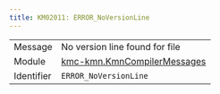 ```yaml
---
title: KM02011: ERROR_NoVersionLine
---
```


|            |           |
|------------|---------- |
| Message    | No version line found for file |
| Module     | [kmc-kmn.KmnCompilerMessages](kmc-kmn.kmncompilermessages) |
| Identifier | `ERROR_NoVersionLine` |


